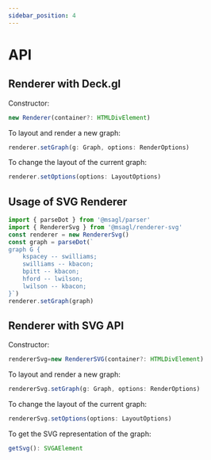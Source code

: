 ```yaml
---
sidebar_position: 4
---
```


# API

## Renderer with Deck.gl

Constructor:

```ts
new Renderer(container?: HTMLDivElement)
```

To layout and render a new graph:

```ts
renderer.setGraph(g: Graph, options: RenderOptions)
```

To change the layout of the current graph:

```ts
renderer.setOptions(options: LayoutOptions)
```

## Usage of SVG Renderer

```ts build
import { parseDot } from '@msagl/parser'
import { RendererSvg } from '@msagl/renderer-svg'
const renderer = new RendererSvg()
const graph = parseDot(`
graph G {
	kspacey -- swilliams;
	swilliams -- kbacon;
	bpitt -- kbacon;
	hford -- lwilson;
	lwilson -- kbacon;
}`)
renderer.setGraph(graph)
```

## Renderer with SVG API

Constructor:

```ts
rendererSvg=new RendererSVG(container?: HTMLDivElement)
```

To layout and render a new graph:

```ts
rendererSvg.setGraph(g: Graph, options: RenderOptions)
```

To change the layout of the current graph:

```ts
rendererSvg.setOptions(options: LayoutOptions)
```

To get the SVG representation of the graph:

```ts
getSvg(): SVGAElement
```
